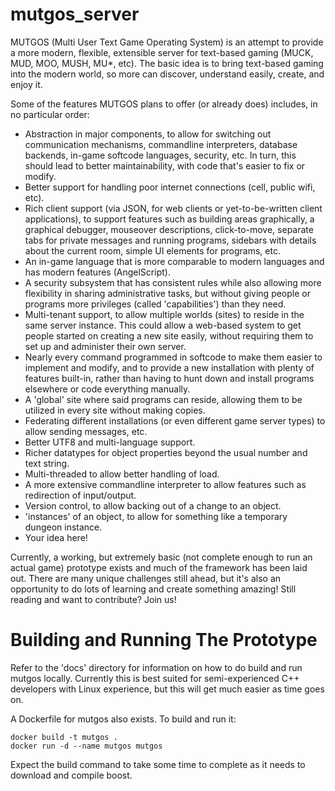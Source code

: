 mutgos_server
=============
MUTGOS (Multi User Text Game Operating System) is an attempt to provide a more modern, flexible, extensible server for text-based gaming (MUCK, MUD, MOO, MUSH, MU*, etc).  The basic idea is to bring text-based gaming into the modern world, so more can discover, understand easily, create, and enjoy it.

Some of the features MUTGOS plans to offer (or already does) includes, in no particular order:
  * Abstraction in major components, to allow for switching out communication mechanisms, commandline interpreters, database backends, in-game softcode languages, security, etc.  In turn, this should lead to better maintainability, with code that's easier to fix or modify.
  * Better support for handling poor internet connections (cell, public wifi, etc).
  * Rich client support (via JSON, for web clients or yet-to-be-written client applications), to support features such as building areas graphically, a graphical debugger, mouseover descriptions, click-to-move, separate tabs for private messages and running programs, sidebars with details about the current room, simple UI elements for programs, etc.
  * An in-game language that is more comparable to modern languages and has modern features (AngelScript).
  * A security subsystem that has consistent rules while also allowing more flexibility in sharing administrative tasks, but without giving people or programs more privileges (called 'capabilities') than they need.
  * Multi-tenant support, to allow multiple worlds (sites) to reside in the same server instance.  This could allow a web-based system to get people started on creating a new site easily, without requiring them to set up and administer their own server.
  * Nearly every command programmed in softcode to make them easier to implement and modify, and to provide a new installation with plenty of features built-in, rather than having to hunt down and install programs elsewhere or code everything manually.
  * A 'global' site where said programs can reside, allowing them to be utilized in every site without making copies.
  * Federating different installations (or even different game server types) to allow sending messages, etc.
  * Better UTF8 and multi-language support.
  * Richer datatypes for object properties beyond the usual number and text string.
  * Multi-threaded to allow better handling of load.
  * A more extensive commandline interpreter to allow features such as redirection of input/output.
  * Version control, to allow backing out of a change to an object.
  * 'instances' of an object, to allow for something like a temporary dungeon instance.
  * Your idea here!
  
Currently, a working, but extremely basic (not complete enough to run an actual game) prototype exists and much of the framework has been laid out.  There are many unique challenges still ahead, but it's also an opportunity to do lots of learning and create something amazing!  Still reading and want to contribute?  Join us!


Building and Running The Prototype
==================================
Refer to the 'docs' directory for information on how to do build and run mutgos locally.  Currently this is best suited for semi-experienced C++ developers with Linux experience, but this will get much easier as time goes on.

A Dockerfile for mutgos also exists. To build and run it:

```
docker build -t mutgos .
docker run -d --name mutgos mutgos
```

Expect the build command to take some time to complete as it needs to download and compile boost.
